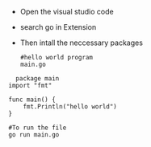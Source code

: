 - Open the visual studio code
- search go in Extension
- Then intall the neccessary packages

  ```
  #hello world program
  main.go
  ```

```
  package main
import "fmt"

func main() {
	fmt.Println("hello world")
}
```

```
#To run the file
go run main.go
```
